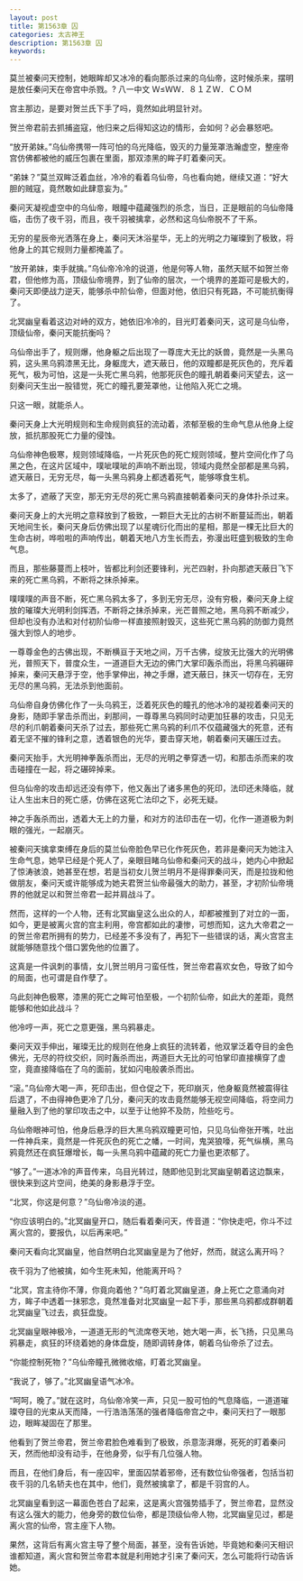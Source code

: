 ```yaml
---
layout: post
title: 第1563章 囚
categories: 太古神王
description: 第1563章 囚
keywords:
---
```


莫兰被秦问天控制，她眼眸却又冰冷的看向那杀过来的乌仙帝，这时候杀来，摆明是放任秦问天在帝宫中杀戮。?  八一中文 Ｗ≤ＷＷ．８１ＺＷ．ＣＯＭ

宫主那边，是要对贺兰氏下手了吗，竟然如此明显针对。

贺兰帝君前去抓捕盗寇，他归来之后得知这边的情形，会如何？必会暴怒吧。

“放开弟妹。”乌仙帝携带一阵可怕的乌光降临，毁灭的力量笼罩浩瀚虚空，整座帝宫仿佛都被他的威压包裹在里面，那双漆黑的眸子盯着秦问天。

“弟妹？”莫兰双眸泛着血丝，冷冷的看着乌仙帝，乌也看向她，继续又道：“好大胆的贼寇，竟然敢如此肆意妄为。”

秦问天凝视虚空中的乌仙帝，眼瞳中蕴藏强烈的杀念，当日，正是眼前的乌仙帝降临，击伤了夜千羽，而且，夜千羽被擒拿，必然和这乌仙帝脱不了干系。

无穷的星辰帝光洒落在身上，秦问天沐浴星华，无上的光明之力璀璨到了极致，将他身上的其它规则力量都掩盖了。

“放开弟妹，束手就擒。”乌仙帝冷冷的说道，他是何等人物，虽然天赋不如贺兰帝君，但他修为高，顶级仙帝境界，到了仙帝的层次，一个境界的差距可是极大的，秦问天即便战力逆天，能够杀中阶仙帝，但面对他，依旧只有死路，不可能抗衡得了。

北冥幽皇看着这边对峙的双方，她依旧冷冷的，目光盯着秦问天，这可是乌仙帝，顶级仙帝，秦问天能抗衡吗？

乌仙帝出手了，规则爆，他身躯之后出现了一尊庞大无比的妖兽，竟然是一头黑乌鸦，这头黑乌鸦漆黑无比，身躯庞大，遮天蔽日，他的双瞳都是死灰色的，充斥着死气，极为可怕，这是一头死亡黑乌鸦，他那死灰色的瞳孔朝着秦问天望去，这一刻秦问天生出一股错觉，死亡的瞳孔要笼罩他，让他陷入死亡之境。

只这一眼，就能杀人。

秦问天身上大光明规则和生命规则疯狂的流动着，浓郁至极的生命气息从他身上绽放，抵抗那股死亡力量的侵蚀。

乌仙帝神色极寒，规则领域降临，一片死灰色的死亡规则领域，整片空间化作了乌黑之色，在这片区域中，噗呲噗呲的声响不断出现，领域内竟然全部都是黑乌鸦，遮天蔽日，无穷无尽，每一头黑乌鸦身上都透着死气，能够啄食生机。

太多了，遮蔽了天空，那无穷无尽的死亡黑乌鸦直接朝着秦问天的身体扑杀过来。

秦问天身上的大光明之意释放到了极致，一颗巨大无比的古树不断蔓延而出，朝着天地间生长，秦问天身后仿佛出现了以星魂衍化而出的星相，那是一棵无比巨大的生命古树，哗啦啦的声响传出，朝着天地八方生长而去，弥漫出旺盛到极致的生命气息。

而且，那些藤蔓而上枝叶，皆都比利剑还要锋利，光芒四射，扑向那遮天蔽日飞下来的死亡黑乌鸦，不断将之抹杀掉来。

噗噗噗的声音不断，死亡黑乌鸦太多了，多到无穷无尽，没有穷极，秦问天身上绽放的璀璨大光明利剑挥洒，不断将之抹杀掉来，光芒普照之地，黑乌鸦不断减少，但却也没有办法和对付初阶仙帝一样直接照射毁灭，这些死亡黑乌鸦的防御力竟然强大到惊人的地步。

一尊尊金色的古佛出现，不断横亘于天地之间，万千古佛，绽放无比强大的光明佛光，普照天下，普度众生，一道道巨大无边的佛门大掌印轰杀而出，将黑乌鸦碾碎掉来，秦问天悬浮于空，他手掌伸出，神之手爆，遮天蔽日，抹灭一切存在，无穷无尽的黑乌鸦，无法杀到他面前。

乌仙帝自身仿佛化作了一头乌鸦王，泛着死灰色的瞳孔的他冰冷的凝视着秦问天的身影，随即手掌击杀而出，刹那间，一尊尊黑乌鸦同时动更加狂暴的攻击，只见无尽的利爪朝着秦问天杀了过去，那些死亡黑乌鸦的利爪不仅蕴藏强大的死意，还有着无坚不摧的锋利之意，透着银色的光华，要击穿天地，朝着秦问天碾压过去。

秦问天抬手，大光明神拳轰杀而出，无尽的光明之拳穿透一切，和那击杀而来的攻击碰撞在一起，将之碾碎掉来。

但乌仙帝的攻击却远还没有停下，他又轰出了诸多黑色的死印，法印还未降临，就让人生出末日的死亡感，仿佛在这死亡法印之下，必死无疑。

神之手轰杀而出，透着大无上的力量，和对方的法印击在一切，化作一道道极为刺眼的强光，一起崩灭。

被秦问天擒拿束缚在身后的莫兰仙帝脸色早已化作死灰色，若非是秦问天为她注入生命气息，她早已经是个死人了，亲眼目睹乌仙帝和秦问天的战斗，她内心中掀起了惊涛骇浪，她甚至在想，若是当初女儿贺兰明月不是得罪秦问天，而是拉拢和他做朋友，秦问天或许能够成为她夫君贺兰仙帝最强大的助力，甚至，才初阶仙帝境界的他就足以和贺兰帝君一起并肩战斗了。

然而，这样的一个人物，还有北冥幽皇这么出众的人，却都被推到了对立的一面，如今，更是被离火宫的宫主利用，帝宫都如此的凄惨，可想而知，这九大帝君之一的贺兰帝君所拥有的势力，已经差不多没有了，再犯下一些错误的话，离火宫宫主就能够随意找个借口罢免他的位置了。

这真是一件讽刺的事情，女儿贺兰明月刁蛮任性，贺兰帝君喜欢女色，导致了如今的局面，也可谓是自作孽了。

乌此刻神色极寒，漆黑的死亡之眸可怕至极，一个初阶仙帝，如此大的差距，竟然能够和他如此战斗？

他冷哼一声，死亡之意更强，黑乌鸦暴走。

秦问天双手伸出，璀璨无比的规则在他身上疯狂的流转着，他双掌泛着夺目的金色佛光，无尽的符纹交织，同时轰杀而出，两道巨大无比的可怕掌印直接横穿了虚空，竟直接降临在了乌的面前，犹如闪电般袭杀而出。

“滚。”乌仙帝大喝一声，死印击出，但仓促之下，死印崩灭，他身躯竟然被震得往后退了，不由得神色更冷了几分，秦问天的攻击竟然能够无视空间降临，将空间力量融入到了他的掌印攻击之中，以至于让他猝不及防，险些吃亏。

乌仙帝眼神可怕，他身后悬浮的巨大黑乌鸦双瞳更可怕，只见乌仙帝张开嘴，吐出一件神兵来，竟然是一件死灰色的死亡之幡，一时间，鬼哭狼嚎，死气纵横，黑乌鸦竟然还在疯狂爆增长，每一头黑乌鸦中蕴藏的死亡力量也更浓郁了。

“够了。”一道冰冷的声音传来，乌目光转过，随即他见到北冥幽皇朝着这边飘来，很快来到这片空间，绝美的身影悬浮于空。

“北冥，你这是何意？”乌仙帝冷淡的道。

“你应该明白的。”北冥幽皇开口，随后看着秦问天，传音道：“你快走吧，你斗不过离火宫的，要报仇，以后再来吧。”

秦问天看向北冥幽皇，他自然明白北冥幽皇是为了他好，然而，就这么离开吗？

夜千羽为了他被擒，如今生死未知，他能离开吗？

“北冥，宫主待你不薄，你竟向着他？”乌盯着北冥幽皇道，身上死亡之意涌向对方，眸子中透着一抹邪念，竟然准备对北冥幽皇一起下手，那些黑乌鸦都成群朝着北冥幽皇飞过去，疯狂盘旋。

北冥幽皇眼神极冷，一道道无形的气流席卷天地，她大喝一声，长飞扬，只见黑乌鸦暴走，疯狂的环绕着她的身体盘旋，随即调转身体，朝着乌仙帝杀了过去。

“你能控制死物？”乌仙帝瞳孔微微收缩，盯着北冥幽皇。

“我说了，够了。”北冥幽皇语气冰冷。

“呵呵，晚了。”就在这时，乌仙帝冷笑一声，只见一股可怕的气息降临，一道道璀璨夺目的光束从天而降，一行浩浩荡荡的强者降临帝宫之中，秦问天扫了一眼那边，眼眸凝固在了那里。

他看到了贺兰帝君，贺兰帝君脸色难看到了极致，杀意澎湃爆，死死的盯着秦问天，然而他却没有动手，在他身旁，似乎有几位强人物。

而且，在他们身后，有一座囚牢，里面囚禁着邪帝，还有数位仙帝强者，包括当初夜千羽的几名轿夫也在其中，他们，竟然被擒拿了，都是千羽宫的人。

北冥幽皇看到这一幕面色苍白了起来，这是离火宫强势插手了，贺兰帝君，显然没有这么强大的能力，他身旁的数位仙帝，都是顶级仙帝人物，北冥幽皇见过，都是离火宫的仙帝，宫主座下人物。

果然，这背后有离火宫主导了整个局面，甚至，没有告诉她，毕竟她和秦问天相识谁都知道，离火宫和贺兰帝君本就是利用她才引来了秦问天，怎么可能将行动告诉她。
